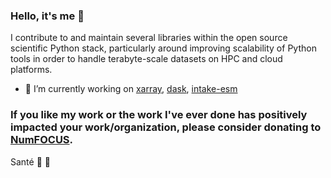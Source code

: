 ### Hello, it's me 👋

I contribute to and maintain several libraries within the open source scientific Python stack, particularly around improving scalability of Python tools in order to handle terabyte-scale datasets on HPC and cloud platforms.

- 🔭 I’m currently working on [xarray](https://github.com/pydata/xarray), [dask](https://github.com/dask), [intake-esm](https://github.com/intake/intake-esm)


### If you like my work or the work I've ever done has positively impacted your work/organization, please consider donating to [NumFOCUS](https://github.com/sponsors/numfocus). 

Santé 🥂 🍻
<!--
**andersy005/andersy005** is a ✨ _special_ ✨ repository because its `README.md` (this file) appears on your GitHub profile.

Here are some ideas to get you started:

- 🔭 I’m currently working on ...
- 🌱 I’m currently learning ...
- 👯 I’m looking to collaborate on ...
- 🤔 I’m looking for help with ...
- 💬 Ask me about ...
- 📫 How to reach me: ...
- 😄 Pronouns: ...
- ⚡ Fun fact: ...
-->
